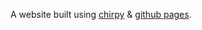 A website built using [chirpy](github.com/cotes2020/jekyll-theme-chirpy) & [github pages](pages.github.com/).